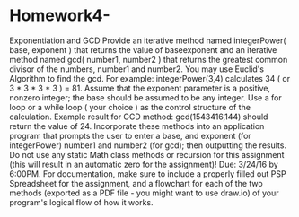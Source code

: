 # Homework4-
Exponentiation and GCD  Provide an iterative method named integerPower( base, exponent ) that returns the value of baseexponent and an iterative method named gcd( number1, number2 ) that returns the greatest common divisor of the numbers, number1 and number2. You may use Euclid's Algorithm to find the gcd.  For example: integerPower(3,4) calculates 34 ( or 3 * 3 * 3 * 3 ) = 81. Assume that the exponent parameter is a positive, nonzero integer; the base should be assumed to be any integer. Use a for loop or a while loop ( your choice ) as the control structure of the calculation.  Example result for GCD method: gcd(1543416,144) should return the value of 24.  Incorporate these methods into an application program that prompts the user to enter a base, and exponent (for integerPower) number1 and number2 (for gcd); then outputting the results.  Do not use any static Math class methods or recursion for this assignment (this will result in an automatic zero for the assignment)!  Due: 3/24/16 by 6:00PM. For documentation, make sure to include a properly filled out PSP Spreadsheet for the assignment, and a flowchart for each of the two methods (exported as a PDF file - you might want to use draw.io) of your program's logical flow of how it works.
